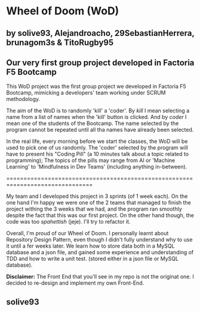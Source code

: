 # Wheel of Doom (WoD) 
by solive93, Alejandroacho, 29SebastianHerrera, brunagom3s & TitoRugby95
-


Our very first group project developed in Factoria F5 Bootcamp
-
This WoD project was the first group project we developed in Factoria F5 Bootcamp, mimicking a developers' team working under SCRUM methodology. 

The aim of the WoD is to randomly 'kill' a 'coder'. By *kill* I mean selecting a name from a list of names when the 'kill' button is clicked. And by *coder* I mean one of the students of the Bootcamp. The name selected by the program cannot be repeated until all tha names have already been selected. 

In the real life, every morning before we start the classes, the WoD will be used to pick one of us randomly. The 'coder' selected by the program will have to present his "Coding Pill" (a 10 minutes talk about a topic related to programming); The topics of the pills may range from AI or 'Machine Learning' to 'Mindfulness in Dev Teams' (including anything in-between). 

===============================================================================

My team and I developed this project in 3 sprints (of 1 week each). On the one hand I'm happy we were one of the 2 teams that managed to finish the project withing the 3 weeks that we had, and the program ran smoothly despite the fact that this was our first project. On the other hand though, the code was too *spahettish* (jeje). I'll try to refactor it. 

Overall, I'm proud of our Wheel of Doom. I personally learnt about Repository Design Pattern, even though I didn't fully understand why to use it until a fer weeks later. We learn how to store data both in a MySQL database and a json file, and gained some experience and understanding of TDD and how to write a unit test. (stored either in a json file or MySQL database).

**Disclaimer:** The Front End that you'll see in my repo is not the originat one. I decided to re-design and implement my own Front-End.

solive93
-
